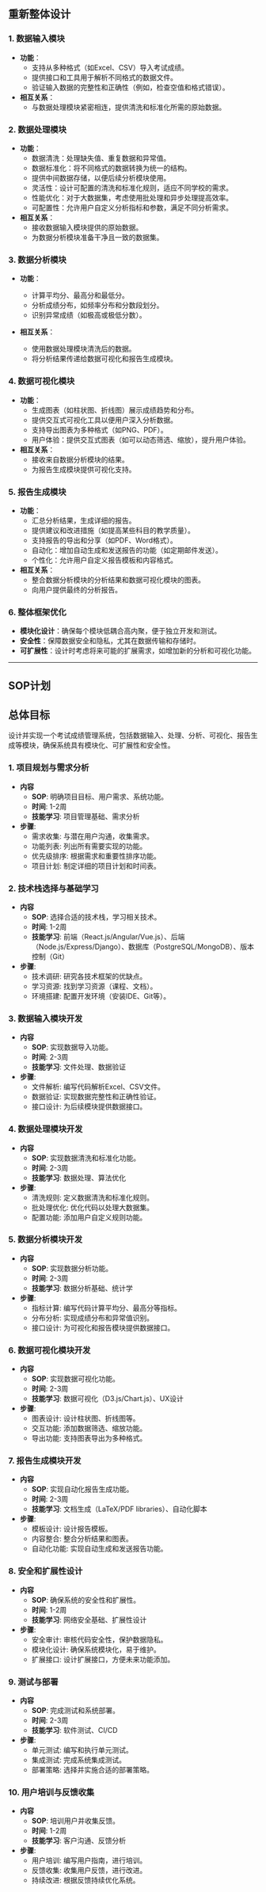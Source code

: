 ## 重新整体设计

### 1. 数据输入模块  
- **功能**：  
  - 支持从多种格式（如Excel、CSV）导入考试成绩。  
  - 提供接口和工具用于解析不同格式的数据文件。  
  - 验证输入数据的完整性和正确性（例如，检查空值和格式错误）。  
- **相互关系**：  
  - 与数据处理模块紧密相连，提供清洗和标准化所需的原始数据。  

### 2. 数据处理模块  
- **功能**：  
  - 数据清洗：处理缺失值、重复数据和异常值。  
  - 数据标准化：将不同格式的数据转换为统一的结构。  
  - 提供中间数据存储，以便后续分析模块使用。  
  - 灵活性：设计可配置的清洗和标准化规则，适应不同学校的需求。
  - 性能优化：对于大数据集，考虑使用批处理和异步处理提高效率。
  - 可配置性：允许用户自定义分析指标和参数，满足不同分析需求。
- **相互关系**：  
  - 接收数据输入模块提供的原始数据。  
  - 为数据分析模块准备干净且一致的数据集。  

### 3. 数据分析模块  
- **功能**：  
  - 计算平均分、最高分和最低分。  
  - 分析成绩分布，如频率分布和分数段划分。  
  - 识别异常成绩（如极高或极低分数）。  

- **相互关系**：  
  - 使用数据处理模块清洗后的数据。  
  - 将分析结果传递给数据可视化和报告生成模块。  

### 4. 数据可视化模块  
- **功能**：  
  - 生成图表（如柱状图、折线图）展示成绩趋势和分布。  
  - 提供交互式可视化工具以便用户深入分析数据。  
  - 支持导出图表为多种格式（如PNG、PDF）。  
  - 用户体验：提供交互式图表（如可以动态筛选、缩放），提升用户体验。
- **相互关系**：  
  - 接收来自数据分析模块的结果。  
  - 为报告生成模块提供可视化支持。  

### 5. 报告生成模块  
- **功能**：  
  - 汇总分析结果，生成详细的报告。  
  - 提供建议和改进措施（如提高某些科目的教学质量）。  
  - 支持报告的导出和分享（如PDF、Word格式）。  
  - 自动化：增加自动生成和发送报告的功能（如定期邮件发送）。
  - 个性化：允许用户自定义报告模板和内容格式。
- **相互关系**：  
  - 整合数据分析模块的分析结果和数据可视化模块的图表。  
  - 向用户提供最终的分析报告。  

### 6. 整体框架优化
- **模块化设计**：确保每个模块低耦合高内聚，便于独立开发和测试。
- **安全性**：保障数据安全和隐私，尤其在数据传输和存储时。
- **可扩展性**：设计时考虑将来可能的扩展需求，如增加新的分析和可视化功能。



---



## SOP计划

## 总体目标
设计并实现一个考试成绩管理系统，包括数据输入、处理、分析、可视化、报告生成等模块，确保系统具有模块化、可扩展性和安全性。

### 1. 项目规划与需求分析
- **内容**
  - **SOP**: 明确项目目标、用户需求、系统功能。
  - **时间**: 1-2周
  - **技能学习**: 项目管理基础、需求分析
- **步骤**:
  - 需求收集: 与潜在用户沟通，收集需求。
  - 功能列表: 列出所有需要实现的功能。
  - 优先级排序: 根据需求和重要性排序功能。
  - 项目计划: 制定详细的项目计划和时间表。

### 2. 技术栈选择与基础学习
- **内容**
  - **SOP**: 选择合适的技术栈，学习相关技术。
  - **时间**: 1-2周
  - **技能学习**: 前端（React.js/Angular/Vue.js）、后端（Node.js/Express/Django）、数据库（PostgreSQL/MongoDB）、版本控制（Git）
- **步骤**:
  - 技术调研: 研究各技术框架的优缺点。
  - 学习资源: 找到学习资源（课程、文档）。
  - 环境搭建: 配置开发环境（安装IDE、Git等）。

### 3. 数据输入模块开发
- **内容**
  - **SOP**: 实现数据导入功能。
  - **时间**: 2-3周
  - **技能学习**: 文件处理、数据验证
- **步骤**:
  - 文件解析: 编写代码解析Excel、CSV文件。
  - 数据验证: 实现数据完整性和正确性验证。
  - 接口设计: 为后续模块提供数据接口。

### 4. 数据处理模块开发
- **内容**
  - **SOP**: 实现数据清洗和标准化功能。
  - **时间**: 2-3周
  - **技能学习**: 数据处理、算法优化
- **步骤**:
  - 清洗规则: 定义数据清洗和标准化规则。
  - 批处理优化: 优化代码以处理大数据集。
  - 配置功能: 添加用户自定义规则功能。

### 5. 数据分析模块开发
- **内容**
  - **SOP**: 实现数据分析功能。
  - **时间**: 2-3周
  - **技能学习**: 数据分析基础、统计学
- **步骤**:
  - 指标计算: 编写代码计算平均分、最高分等指标。
  - 分布分析: 实现成绩分布和异常值识别。
  - 接口设计: 为可视化和报告模块提供数据接口。

### 6. 数据可视化模块开发
- **内容**
  - **SOP**: 实现数据可视化功能。
  - **时间**: 2-3周
  - **技能学习**: 数据可视化（D3.js/Chart.js）、UX设计
- **步骤**:
  - 图表设计: 设计柱状图、折线图等。
  - 交互功能: 添加数据筛选、缩放功能。
  - 导出功能: 支持图表导出为多种格式。

### 7. 报告生成模块开发
- **内容**
  - **SOP**: 实现自动化报告生成功能。
  - **时间**: 2-3周
  - **技能学习**: 文档生成（LaTeX/PDF libraries）、自动化脚本
- **步骤**:
  - 模板设计: 设计报告模板。
  - 内容整合: 整合分析结果和图表。
  - 自动化功能: 实现自动生成和发送报告功能。

### 8. 安全和扩展性设计
- **内容**
  - **SOP**: 确保系统的安全性和扩展性。
  - **时间**: 1-2周
  - **技能学习**: 网络安全基础、扩展性设计
- **步骤**:
  - 安全审计: 审核代码安全性，保护数据隐私。
  - 模块化设计: 确保系统模块化，易于维护。
  - 扩展接口: 设计扩展接口，方便未来功能添加。

### 9. 测试与部署
- **内容**
  - **SOP**: 完成测试和系统部署。
  - **时间**: 2-3周
  - **技能学习**: 软件测试、CI/CD
- **步骤**:
  - 单元测试: 编写和执行单元测试。
  - 集成测试: 完成系统集成测试。
  - 部署策略: 选择并实施合适的部署策略。

### 10. 用户培训与反馈收集
- **内容**
  - **SOP**: 培训用户并收集反馈。
  - **时间**: 1-2周
  - **技能学习**: 客户沟通、反馈分析
- **步骤**:
  - 用户培训: 编写用户指南，进行培训。
  - 反馈收集: 收集用户反馈，进行改进。
  - 持续改进: 根据反馈持续优化系统。
